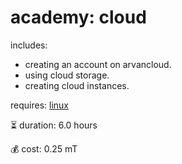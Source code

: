 # academy: cloud

includes:
- creating an account on arvancloud.
- using cloud storage.
- creating cloud instances.

requires: [linux](./linux.md)

⏳ duration: 6.0 hours

💰 cost: 0.25 mT
